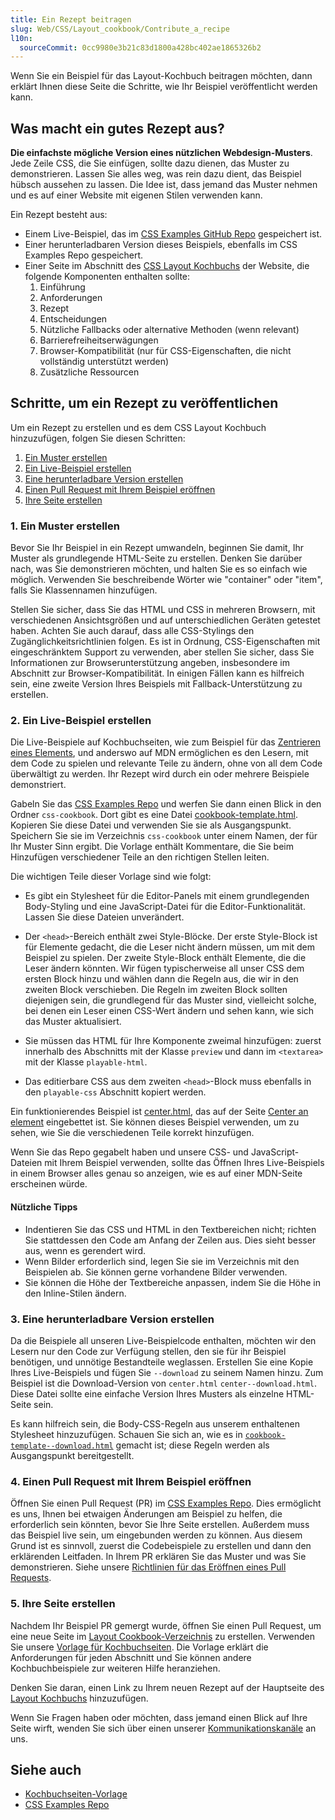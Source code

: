 ```yaml
---
title: Ein Rezept beitragen
slug: Web/CSS/Layout_cookbook/Contribute_a_recipe
l10n:
  sourceCommit: 0cc9980e3b21c83d1800a428bc402ae1865326b2
---
```


Wenn Sie ein Beispiel für das Layout-Kochbuch beitragen möchten, dann erklärt Ihnen diese Seite die Schritte, wie Ihr Beispiel veröffentlicht werden kann.

## Was macht ein gutes Rezept aus?

**Die einfachste mögliche Version eines nützlichen Webdesign-Musters**. Jede Zeile CSS, die Sie einfügen, sollte dazu dienen, das Muster zu demonstrieren. Lassen Sie alles weg, was rein dazu dient, das Beispiel hübsch aussehen zu lassen. Die Idee ist, dass jemand das Muster nehmen und es auf einer Website mit eigenen Stilen verwenden kann.

Ein Rezept besteht aus:

- Einem Live-Beispiel, das im [CSS Examples GitHub Repo](https://github.com/mdn/css-examples) gespeichert ist.
- Einer herunterladbaren Version dieses Beispiels, ebenfalls im CSS Examples Repo gespeichert.
- Einer Seite im Abschnitt des [CSS Layout Kochbuchs](/de/docs/Web/CSS/Layout_cookbook) der Website, die folgende Komponenten enthalten sollte:
  1. Einführung
  2. Anforderungen
  3. Rezept
  4. Entscheidungen
  5. Nützliche Fallbacks oder alternative Methoden (wenn relevant)
  6. Barrierefreiheitserwägungen
  7. Browser-Kompatibilität (nur für CSS-Eigenschaften, die nicht vollständig unterstützt werden)
  8. Zusätzliche Ressourcen

## Schritte, um ein Rezept zu veröffentlichen

Um ein Rezept zu erstellen und es dem CSS Layout Kochbuch hinzuzufügen, folgen Sie diesen Schritten:

1. [Ein Muster erstellen](#1._ein_muster_erstellen)
2. [Ein Live-Beispiel erstellen](#2._ein_live-beispiel_erstellen)
3. [Eine herunterladbare Version erstellen](#3._eine_herunterladbare_version_erstellen)
4. [Einen Pull Request mit Ihrem Beispiel eröffnen](#4._einen_pull_request_mit_ihrem_beispiel_eröffnen)
5. [Ihre Seite erstellen](#5._ihre_seite_erstellen)

### 1. Ein Muster erstellen

Bevor Sie Ihr Beispiel in ein Rezept umwandeln, beginnen Sie damit, Ihr Muster als grundlegende HTML-Seite zu erstellen. Denken Sie darüber nach, was Sie demonstrieren möchten, und halten Sie es so einfach wie möglich. Verwenden Sie beschreibende Wörter wie "container" oder "item", falls Sie Klassennamen hinzufügen.

Stellen Sie sicher, dass Sie das HTML und CSS in mehreren Browsern, mit verschiedenen Ansichtsgrößen und auf unterschiedlichen Geräten getestet haben. Achten Sie auch darauf, dass alle CSS-Stylings den Zugänglichkeitsrichtlinien folgen. Es ist in Ordnung, CSS-Eigenschaften mit eingeschränktem Support zu verwenden, aber stellen Sie sicher, dass Sie Informationen zur Browserunterstützung angeben, insbesondere im Abschnitt zur Browser-Kompatibilität. In einigen Fällen kann es hilfreich sein, eine zweite Version Ihres Beispiels mit Fallback-Unterstützung zu erstellen.

### 2. Ein Live-Beispiel erstellen

Die Live-Beispiele auf Kochbuchseiten, wie zum Beispiel für das [Zentrieren eines Elements](/de/docs/Web/CSS/Layout_cookbook/Center_an_element), und anderswo auf MDN ermöglichen es den Lesern, mit dem Code zu spielen und relevante Teile zu ändern, ohne von all dem Code überwältigt zu werden. Ihr Rezept wird durch ein oder mehrere Beispiele demonstriert.

Gabeln Sie das [CSS Examples Repo](https://github.com/mdn/css-examples) und werfen Sie dann einen Blick in den Ordner `css-cookbook`. Dort gibt es eine Datei [cookbook-template.html](https://github.com/mdn/css-examples/blob/main/css-cookbook/cookbook-template.html). Kopieren Sie diese Datei und verwenden Sie sie als Ausgangspunkt. Speichern Sie sie im Verzeichnis `css-cookbook` unter einem Namen, der für Ihr Muster Sinn ergibt. Die Vorlage enthält Kommentare, die Sie beim Hinzufügen verschiedener Teile an den richtigen Stellen leiten.

Die wichtigen Teile dieser Vorlage sind wie folgt:

- Es gibt ein Stylesheet für die Editor-Panels mit einem grundlegenden Body-Styling und eine JavaScript-Datei für die Editor-Funktionalität. Lassen Sie diese Dateien unverändert.

- Der `<head>`-Bereich enthält zwei Style-Blöcke. Der erste Style-Block ist für Elemente gedacht, die die Leser nicht ändern müssen, um mit dem Beispiel zu spielen. Der zweite Style-Block enthält Elemente, die die Leser ändern könnten. Wir fügen typischerweise all unser CSS dem ersten Block hinzu und wählen dann die Regeln aus, die wir in den zweiten Block verschieben. Die Regeln im zweiten Block sollten diejenigen sein, die grundlegend für das Muster sind, vielleicht solche, bei denen ein Leser einen CSS-Wert ändern und sehen kann, wie sich das Muster aktualisiert.

- Sie müssen das HTML für Ihre Komponente zweimal hinzufügen: zuerst innerhalb des Abschnitts mit der Klasse `preview` und dann im `<textarea>` mit der Klasse `playable-html`.

- Das editierbare CSS aus dem zweiten `<head>`-Block muss ebenfalls in den `playable-css` Abschnitt kopiert werden.

Ein funktionierendes Beispiel ist [center.html](https://github.com/mdn/css-examples/blob/main/css-cookbook/center.html), das auf der Seite [Center an element](/de/docs/Web/CSS/Layout_cookbook/Center_an_element) eingebettet ist. Sie können dieses Beispiel verwenden, um zu sehen, wie Sie die verschiedenen Teile korrekt hinzufügen.

Wenn Sie das Repo gegabelt haben und unsere CSS- und JavaScript-Dateien mit Ihrem Beispiel verwenden, sollte das Öffnen Ihres Live-Beispiels in einem Browser alles genau so anzeigen, wie es auf einer MDN-Seite erscheinen würde.

#### Nützliche Tipps

- Indentieren Sie das CSS und HTML in den Textbereichen nicht; richten Sie stattdessen den Code am Anfang der Zeilen aus. Dies sieht besser aus, wenn es gerendert wird.
- Wenn Bilder erforderlich sind, legen Sie sie im Verzeichnis mit den Beispielen ab. Sie können gerne vorhandene Bilder verwenden.
- Sie können die Höhe der Textbereiche anpassen, indem Sie die Höhe in den Inline-Stilen ändern.

### 3. Eine herunterladbare Version erstellen

Da die Beispiele all unseren Live-Beispielcode enthalten, möchten wir den Lesern nur den Code zur Verfügung stellen, den sie für ihr Beispiel benötigen, und unnötige Bestandteile weglassen. Erstellen Sie eine Kopie Ihres Live-Beispiels und fügen Sie `--download` zu seinem Namen hinzu. Zum Beispiel ist die Download-Version von `center.html` `center--download.html`. Diese Datei sollte eine einfache Version Ihres Musters als einzelne HTML-Seite sein.

Es kann hilfreich sein, die Body-CSS-Regeln aus unserem enthaltenen Stylesheet hinzuzufügen. Schauen Sie sich an, wie es in [`cookbook-template--download.html`](https://github.com/mdn/css-examples/blob/main/css-cookbook/cookbook-template--download.html) gemacht ist; diese Regeln werden als Ausgangspunkt bereitgestellt.

### 4. Einen Pull Request mit Ihrem Beispiel eröffnen

Öffnen Sie einen Pull Request (PR) im [CSS Examples Repo](https://github.com/mdn/css-examples/pulls). Dies ermöglicht es uns, Ihnen bei etwaigen Änderungen am Beispiel zu helfen, die erforderlich sein könnten, bevor Sie Ihre Seite erstellen. Außerdem muss das Beispiel live sein, um eingebunden werden zu können. Aus diesem Grund ist es sinnvoll, zuerst die Codebeispiele zu erstellen und dann den erklärenden Leitfaden. In Ihrem PR erklären Sie das Muster und was Sie demonstrieren. Siehe unsere [Richtlinien für das Eröffnen eines Pull Requests](/de/docs/MDN/Community/Pull_requests#open_a_pull_request).

### 5. Ihre Seite erstellen

Nachdem Ihr Beispiel PR gemergt wurde, öffnen Sie einen Pull Request, um eine neue Seite im [Layout Cookbook-Verzeichnis](https://github.com/mdn/content/tree/main/files/en-us/web/css/layout_cookbook) zu erstellen. Verwenden Sie unsere [Vorlage für Kochbuchseiten](https://github.com/mdn/content/blob/main/files/en-us/web/css/layout_cookbook/contribute_a_recipe/cookbook_template/index.md?plain=1). Die Vorlage erklärt die Anforderungen für jeden Abschnitt und Sie können andere Kochbuchbeispiele zur weiteren Hilfe heranziehen.

Denken Sie daran, einen Link zu Ihrem neuen Rezept auf der Hauptseite des [Layout Kochbuchs](/de/docs/Web/CSS/Layout_cookbook) hinzuzufügen.

Wenn Sie Fragen haben oder möchten, dass jemand einen Blick auf Ihre Seite wirft, wenden Sie sich über einen unserer [Kommunikationskanäle](/de/docs/MDN/Community/Communication_channels) an uns.

## Siehe auch

- [Kochbuchseiten-Vorlage](/de/docs/Web/CSS/Layout_cookbook/Contribute_a_recipe/Cookbook_template)
- [CSS Examples Repo](https://github.com/mdn/css-examples)
